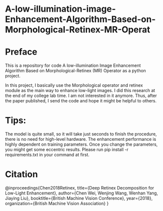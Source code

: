 # A-low-illumination-image-Enhancement-Algorithm-Based-on-Morphological-Retinex-MR-Operat
# Preface
This is a repository for code A low-illumination Image Enhancement Algorithm Based on Morphological-Retinex
(MR) Operator as a python project.

In this project, I basically use the Morphological operator and retinex module as the main way to enhance low-light images.
I did this research at the end of my college lab time. I am not interested in it anymore. Thus, after the paper published, I send the code and hope it might be helpful to others.

# Tips:
The model is quite small, so it will take just seconds to finish the procedure, there is no need for high-level hardware.
The enhancement performance is highly dependent on training parameters. Once you change the parameters, you might get some eccentric results.
Please run pip install -r requirements.txt in your command at first.


# Citation
@inproceedings{Chen2018Retinex,
 title={Deep Retinex Decomposition for Low-Light Enhancement},
 author={Chen Wei, Wenjing Wang, Wenhan Yang, Jiaying Liu},
 booktitle={British Machine Vision Conference},
 year={2018},
 organization={British Machine Vision Association}
}
